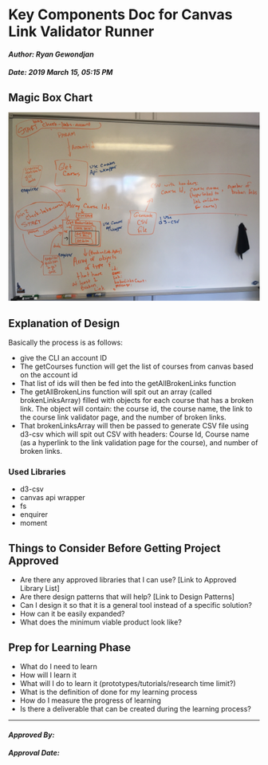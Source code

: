 # Key Components Doc for Canvas Link Validator Runner
#### *Author: Ryan Gewondjan*
#### *Date: 2019 March 15, 05:15 PM*
  
## Magic Box Chart

![magic box chart](./images/magicboxes.JPG)


## Explanation of Design

Basically the process is as follows:
- give the CLI an account ID
- The getCourses function will get the list of courses from canvas based on the account id
- That list of ids will then be fed into the getAllBrokenLinks function
- The getAllBrokenLins function will spit out an array (called brokenLinksArray) filled with objects for each course that has a broken link.
    The object will contain: the course id, the course name, the link to the course link validator page, and the number of broken links.
- That brokenLinksArray will then be passed to generate CSV file using d3-csv which will spit out CSV with headers:
  Course Id, Course name (as a hyperlink to the link validation page for the course), and number of broken links.

### Used Libraries

- d3-csv
- canvas api wrapper
- fs
- enquirer
- moment


## Things to Consider Before Getting Project Approved
- Are there any approved libraries that I can use? [Link to Approved Library List]
- Are there design patterns that will help?  [Link to Design Patterns]
- Can I design it so that it is a general tool instead of a specific solution?
- How can it be easily expanded?
- What does the minimum viable product look like?

## Prep for Learning Phase
- What do I need to learn
- How will I learn it
- What will I do to learn it (prototypes/tutorials/research time limit?)
- What is the definition of done for my learning process
- How do I measure the progress of learning
- Is there a deliverable that can be created during the learning process?

-----

#### *Approved By:* 
#### *Approval Date:*

